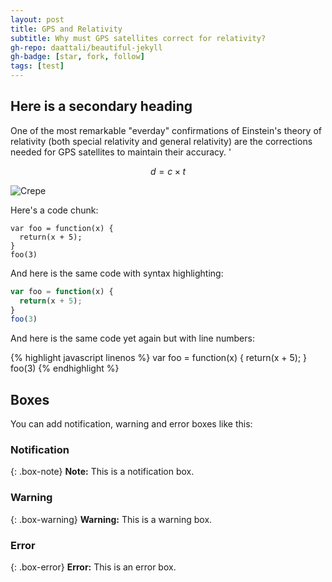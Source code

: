 ```yaml
---
layout: post
title: GPS and Relativity
subtitle: Why must GPS satellites correct for relativity?
gh-repo: daattali/beautiful-jekyll
gh-badge: [star, fork, follow]
tags: [test]
---
```


## Here is a secondary heading

One of the most remarkable "everday" confirmations of Einstein's theory of relativity (both special relativity and general relativity) are the corrections needed for GPS satellites to maintain their accuracy.  '

$$d  = c \times t$$

![Crepe](http://s3-media3.fl.yelpcdn.com/bphoto/cQ1Yoa75m2yUFFbY2xwuqw/348s.jpg)

Here's a code chunk:

~~~
var foo = function(x) {
  return(x + 5);
}
foo(3)
~~~

And here is the same code with syntax highlighting:

```javascript
var foo = function(x) {
  return(x + 5);
}
foo(3)
```

And here is the same code yet again but with line numbers:

{% highlight javascript linenos %}
var foo = function(x) {
  return(x + 5);
}
foo(3)
{% endhighlight %}

## Boxes
You can add notification, warning and error boxes like this:

### Notification

{: .box-note}
**Note:** This is a notification box.

### Warning

{: .box-warning}
**Warning:** This is a warning box.

### Error

{: .box-error}
**Error:** This is an error box.
